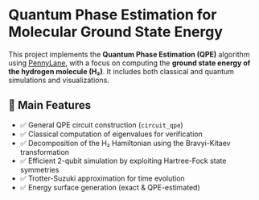 # Quantum Phase Estimation for Molecular Ground State Energy

This project implements the **Quantum Phase Estimation (QPE)** algorithm using [PennyLane](https://pennylane.ai/), with a focus on computing the **ground state energy of the hydrogen molecule (H₂)**. It includes both classical and quantum simulations and visualizations.

## 🧠 Main Features

- ✅ General QPE circuit construction (`circuit_qpe`)
- ✅ Classical computation of eigenvalues for verification
- ✅ Decomposition of the H₂ Hamiltonian using the Bravyi-Kitaev transformation
- ✅ Efficient 2-qubit simulation by exploiting Hartree-Fock state symmetries
- ✅ Trotter-Suzuki approximation for time evolution
- ✅ Energy surface generation (exact & QPE-estimated)
